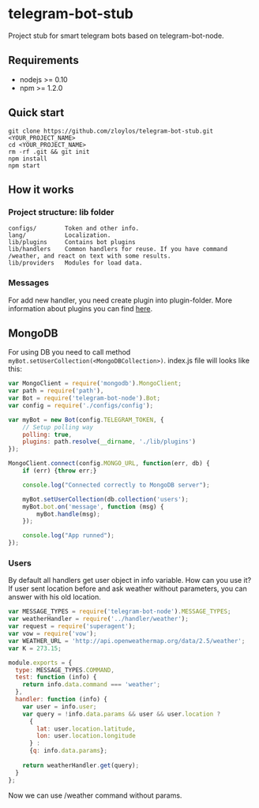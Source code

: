 # telegram-bot-stub
Project stub for smart telegram bots based on telegram-bot-node.

## Requirements
* nodejs >= 0.10
* npm >= 1.2.0

## Quick start
``` 
git clone https://github.com/zloylos/telegram-bot-stub.git <YOUR_PROJECT_NAME>
cd <YOUR_PROJECT_NAME>
rm -rf .git && git init
npm install 
npm start
```

## How it works
### Project structure: lib folder
```
configs/        Token and other info.
lang/           Localization.
lib/plugins     Contains bot plugins
lib/handlers    Common handlers for reuse. If you have command /weather, and react on text with some results.
lib/providers   Modules for load data.
```

### Messages
For add new handler, you need create plugin into plugin-folder. More information about plugins you can find [here](https://github.com/zloylos/telegram-bot-node#plugins).


## MongoDB
For using DB you need to call method `myBot.setUserCollection(<MongoDBCollection>)`. index.js file will looks like this:
```js
var MongoClient = require('mongodb').MongoClient;
var path = require('path'),
var Bot = require('telegram-bot-node').Bot;
var config = require('./configs/config');

var myBot = new Bot(config.TELEGRAM_TOKEN, {
    // Setup polling way
    polling: true,
    plugins: path.resolve(__dirname, './lib/plugins')
});

MongoClient.connect(config.MONGO_URL, function(err, db) {
    if (err) {throw err;}

    console.log("Connected correctly to MongoDB server");

    myBot.setUserCollection(db.collection('users');
    myBot.bot.on('message', function (msg) {
        myBot.handle(msg);
    });

    console.log("App runned");
});
```

### Users
By default all handlers get user object in info variable. How can you use it? If user sent location before and ask weather without parameters, you can answer with his old location.

```js
var MESSAGE_TYPES = require('telegram-bot-node').MESSAGE_TYPES;
var weatherHandler = require('../handler/weather');
var request = require('superagent');
var vow = require('vow');
var WEATHER_URL = 'http://api.openweathermap.org/data/2.5/weather';
var K = 273.15;

module.exports = {
  type: MESSAGE_TYPES.COMMAND,
  test: function (info) {
    return info.data.command === 'weather';
  },
  handler: function (info) {
    var user = info.user;
    var query = !info.data.params && user && user.location ? 
      {
        lat: user.location.latitude, 
        lon: user.location.longitude
      } : 
      {q: info.data.params};
    
    return weatherHandler.get(query);
  }
};
```
Now we can use /weather command without params.
